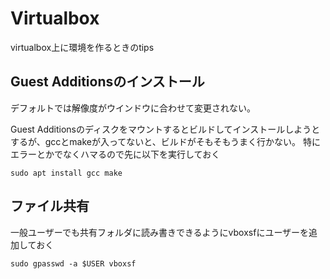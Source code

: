 # Virtualbox
virtualbox上に環境を作るときのtips

## Guest Additionsのインストール
デフォルトでは解像度がウインドウに合わせて変更されない。

Guest Additionsのディスクをマウントするとビルドしてインストールしようとするが、gccとmakeが入ってないと、ビルドがそもそもうまく行かない。
特にエラーとかでなくハマるので先に以下を実行しておく

```
sudo apt install gcc make
```

## ファイル共有
一般ユーザーでも共有フォルダに読み書きできるようにvboxsfにユーザーを追加しておく

```
sudo gpasswd -a $USER vboxsf
```
